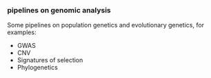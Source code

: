 ### pipelines on genomic analysis
Some pipelines on population genetics and evolutionary genetics, for examples:  
- GWAS 
- CNV  
- Signatures of selection  
- Phylogenetics
